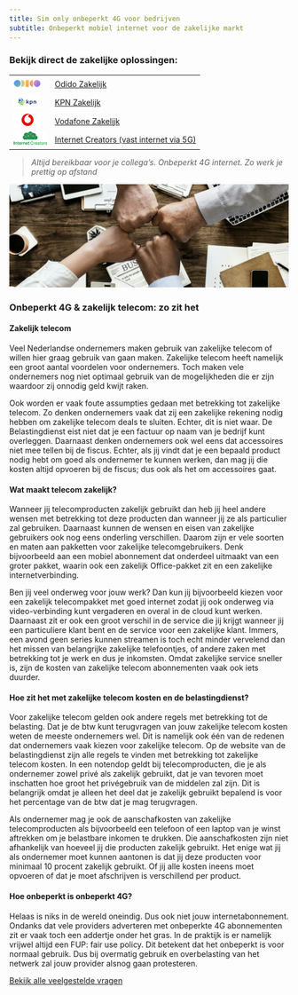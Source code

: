 ```yaml
---
title: Sim only onbeperkt 4G voor bedrijven
subtitle: Onbeperkt mobiel internet voor de zakelijke markt
---
```




### Bekijk direct de zakelijke oplossingen:

|                                                                                                                    |                                                                                                               |
|--------------------------------------------------------------------------------------------------------------------|---------------------------------------------------------------------------------------------------------------|
| [![](assets/images/odidosmall.png)](/t-mobile/)                                                                    | [Odido Zakelijk](/t-mobile/)                                                                                  |
| [![](assets/images/kpnsmall.png)](/kpn/)                                                                           | [KPN Zakelijk](/kpn/)                                                                                         |
| [![](assets/images/vodafonesmall.png)](/vodafone/)                                                                 | [Vodafone Zakelijk](/vodafone/)                                                                               |
| [![](assets/images/internet-creators-logo.png)](https://www.internetcreators.nl/odido-5g-internet-voor-bedrijven/) | [Internet Creators (vast internet via 5G)](https://www.internetcreators.nl/odido-5g-internet-voor-bedrijven/) |


> _Altijd bereikbaar voor je collega’s. Onbeperkt 4G internet. Zo werk je prettig op afstand_

![](assets/images/teamwork.jpg)

### Onbeperkt 4G & zakelijk telecom: zo zit het

#### Zakelijk telecom

Veel Nederlandse ondernemers maken gebruik van zakelijke telecom of willen hier graag gebruik van gaan maken. Zakelijke telecom heeft namelijk een groot aantal voordelen voor ondernemers. Toch maken vele ondernemers nog niet optimaal gebruik van de mogelijkheden die er zijn waardoor zij onnodig geld kwijt raken. 

Ook worden er vaak foute assumpties gedaan met betrekking tot zakelijke telecom. Zo denken ondernemers vaak dat zij een zakelijke rekening nodig hebben om zakelijke telecom deals te sluiten. Echter, dit is niet waar. De Belastingdienst eist niet dat je een factuur op naam van je bedrijf kunt overleggen. Daarnaast denken ondernemers ook wel eens dat accessoires niet mee tellen bij de fiscus. Echter, als jij vindt dat je een bepaald product nodig hebt om goed als ondernemer te kunnen werken, dan mag jij die kosten altijd opvoeren bij de fiscus; dus ook als het om accessoires gaat.

#### Wat maakt telecom zakelijk?

Wanneer jij telecomproducten zakelijk gebruikt dan heb jij heel andere wensen met betrekking tot deze producten dan wanneer jij ze als particulier zal gebruiken. Daarnaast kunnen de wensen en eisen van zakelijke gebruikers ook nog eens onderling verschillen. Daarom zijn er vele soorten en maten aan pakketten voor zakelijke telecomgebruikers. Denk bijvoorbeeld aan een mobiel abonnement dat onderdeel uitmaakt van een groter pakket, waarin ook een zakelijk Office-pakket zit en een zakelijke internetverbinding. 

Ben jij veel onderweg voor jouw werk? Dan kun jij bijvoorbeeld kiezen voor een zakelijk telecompakket met goed internet zodat jij ook onderweg via video-verbinding kunt vergaderen en overal in de cloud kunt werken. Daarnaast zit er ook een groot verschil in de service die jij krijgt wanneer jij een particuliere klant bent en de service voor een zakelijke klant. Immers, een avond geen series kunnen streamen is toch echt minder vervelend dan het missen van belangrijke zakelijke telefoontjes, of andere zaken met betrekking tot je werk en dus je inkomsten. Omdat zakelijke service sneller is, zijn de kosten van zakelijke telecom abonnementen vaak ook iets duurder.

#### Hoe zit het met zakelijke telecom kosten en de belastingdienst?

Voor zakelijke telecom gelden ook andere regels met betrekking tot de belasting. Dat je de btw kunt terugvragen van jouw zakelijke telecom kosten weten de meeste ondernemers wel. Dit is namelijk ook één van de redenen dat ondernemers vaak kiezen voor zakelijke telecom. Op de website van de belastingdienst zijn alle regels te vinden met betrekking tot zakelijke telecom kosten. In een notendop geldt bij telecomproducten, die je als ondernemer zowel privé als zakelijk gebruikt, dat je van tevoren moet inschatten hoe groot het privégebruik van de middelen zal zijn. Dit is belangrijk omdat je alleen het deel dat je zakelijk gebruikt bepalend is voor het percentage van de btw dat je mag terugvragen. 

Als ondernemer mag je ook de aanschafkosten van zakelijke telecomproducten als bijvoorbeeld een telefoon of een laptop van je winst aftrekken om je belastbare inkomen te drukken. Die aanschafkosten zijn niet afhankelijk van hoeveel jij die producten zakelijk gebruikt. Het enige wat jij als ondernemer moet kunnen aantonen is dat jij deze producten voor minimaal 10 procent zakelijk gebruikt. Of jij alle kosten ineens moet opvoeren of dat je moet afschrijven is verschillend per product.

#### Hoe onbeperkt is onbeperkt 4G?

Helaas is niks in de wereld oneindig. Dus ook niet jouw internetabonnement. Ondanks dat vele providers adverteren met onbeperkte 4G abonnementen zit er vaak toch een addertje onder het gras. In de praktijk is er namelijk vrijwel altijd een FUP: fair use policy. Dit betekent dat het onbeperkt is voor normaal gebruik. Dus bij overmatig gebruik en overbelasting van het netwerk zal jouw provider alsnog gaan protesteren.

<a class="button is-primary" href="/faq/">Bekijk alle veelgestelde vragen</a>
